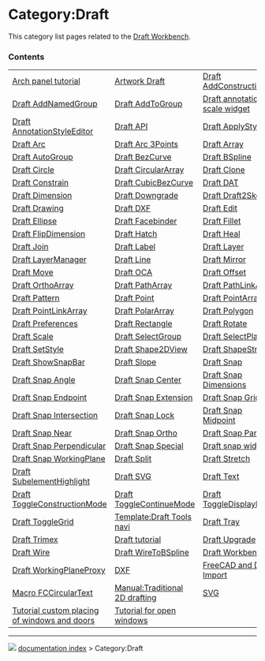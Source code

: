 # Category:Draft
This category list pages related to the [Draft Workbench](Draft_Workbench.md).

### Contents

|     |     |     |
| --- | --- | --- |
| [Arch panel tutorial](Arch_panel_tutorial.md) | [Artwork Draft](Artwork_Draft.md) | [Draft AddConstruction](Draft_AddConstruction.md) |
| [Draft AddNamedGroup](Draft_AddNamedGroup.md) | [Draft AddToGroup](Draft_AddToGroup.md) | [Draft annotation scale widget](Draft_annotation_scale_widget.md) |
| [Draft AnnotationStyleEditor](Draft_AnnotationStyleEditor.md) | [Draft API](Draft_API.md) | [Draft ApplyStyle](Draft_ApplyStyle.md) |
| [Draft Arc](Draft_Arc.md) | [Draft Arc 3Points](Draft_Arc_3Points.md) | [Draft Array](Draft_Array.md) |
| [Draft AutoGroup](Draft_AutoGroup.md) | [Draft BezCurve](Draft_BezCurve.md) | [Draft BSpline](Draft_BSpline.md) |
| [Draft Circle](Draft_Circle.md) | [Draft CircularArray](Draft_CircularArray.md) | [Draft Clone](Draft_Clone.md) |
| [Draft Constrain](Draft_Constrain.md) | [Draft CubicBezCurve](Draft_CubicBezCurve.md) | [Draft DAT](Draft_DAT.md) |
| [Draft Dimension](Draft_Dimension.md) | [Draft Downgrade](Draft_Downgrade.md) | [Draft Draft2Sketch](Draft_Draft2Sketch.md) |
| [Draft Drawing](Draft_Drawing.md) | [Draft DXF](Draft_DXF.md) | [Draft Edit](Draft_Edit.md) |
| [Draft Ellipse](Draft_Ellipse.md) | [Draft Facebinder](Draft_Facebinder.md) | [Draft Fillet](Draft_Fillet.md) |
| [Draft FlipDimension](Draft_FlipDimension.md) | [Draft Hatch](Draft_Hatch.md) | [Draft Heal](Draft_Heal.md) |
| [Draft Join](Draft_Join.md) | [Draft Label](Draft_Label.md) | [Draft Layer](Draft_Layer.md) |
| [Draft LayerManager](Draft_LayerManager.md) | [Draft Line](Draft_Line.md) | [Draft Mirror](Draft_Mirror.md) |
| [Draft Move](Draft_Move.md) | [Draft OCA](Draft_OCA.md) | [Draft Offset](Draft_Offset.md) |
| [Draft OrthoArray](Draft_OrthoArray.md) | [Draft PathArray](Draft_PathArray.md) | [Draft PathLinkArray](Draft_PathLinkArray.md) |
| [Draft Pattern](Draft_Pattern.md) | [Draft Point](Draft_Point.md) | [Draft PointArray](Draft_PointArray.md) |
| [Draft PointLinkArray](Draft_PointLinkArray.md) | [Draft PolarArray](Draft_PolarArray.md) | [Draft Polygon](Draft_Polygon.md) |
| [Draft Preferences](Draft_Preferences.md) | [Draft Rectangle](Draft_Rectangle.md) | [Draft Rotate](Draft_Rotate.md) |
| [Draft Scale](Draft_Scale.md) | [Draft SelectGroup](Draft_SelectGroup.md) | [Draft SelectPlane](Draft_SelectPlane.md) |
| [Draft SetStyle](Draft_SetStyle.md) | [Draft Shape2DView](Draft_Shape2DView.md) | [Draft ShapeString](Draft_ShapeString.md) |
| [Draft ShowSnapBar](Draft_ShowSnapBar.md) | [Draft Slope](Draft_Slope.md) | [Draft Snap](Draft_Snap.md) |
| [Draft Snap Angle](Draft_Snap_Angle.md) | [Draft Snap Center](Draft_Snap_Center.md) | [Draft Snap Dimensions](Draft_Snap_Dimensions.md) |
| [Draft Snap Endpoint](Draft_Snap_Endpoint.md) | [Draft Snap Extension](Draft_Snap_Extension.md) | [Draft Snap Grid](Draft_Snap_Grid.md) |
| [Draft Snap Intersection](Draft_Snap_Intersection.md) | [Draft Snap Lock](Draft_Snap_Lock.md) | [Draft Snap Midpoint](Draft_Snap_Midpoint.md) |
| [Draft Snap Near](Draft_Snap_Near.md) | [Draft Snap Ortho](Draft_Snap_Ortho.md) | [Draft Snap Parallel](Draft_Snap_Parallel.md) |
| [Draft Snap Perpendicular](Draft_Snap_Perpendicular.md) | [Draft Snap Special](Draft_Snap_Special.md) | [Draft snap widget](Draft_snap_widget.md) |
| [Draft Snap WorkingPlane](Draft_Snap_WorkingPlane.md) | [Draft Split](Draft_Split.md) | [Draft Stretch](Draft_Stretch.md) |
| [Draft SubelementHighlight](Draft_SubelementHighlight.md) | [Draft SVG](Draft_SVG.md) | [Draft Text](Draft_Text.md) |
| [Draft ToggleConstructionMode](Draft_ToggleConstructionMode.md) | [Draft ToggleContinueMode](Draft_ToggleContinueMode.md) | [Draft ToggleDisplayMode](Draft_ToggleDisplayMode.md) |
| [Draft ToggleGrid](Draft_ToggleGrid.md) | [Template:Draft Tools navi](Template_Draft_Tools_navi.md) | [Draft Tray](Draft_Tray.md) |
| [Draft Trimex](Draft_Trimex.md) | [Draft tutorial](Draft_tutorial.md) | [Draft Upgrade](Draft_Upgrade.md) |
| [Draft Wire](Draft_Wire.md) | [Draft WireToBSpline](Draft_WireToBSpline.md) | [Draft Workbench](Draft_Workbench.md) |
| [Draft WorkingPlaneProxy](Draft_WorkingPlaneProxy.md) | [DXF](DXF.md) | [FreeCAD and DWG Import](FreeCAD_and_DWG_Import.md) |
| [Macro FCCircularText](Macro_FCCircularText.md) | [Manual:Traditional 2D drafting](Manual_Traditional_2D_drafting.md) | [SVG](SVG.md) |
| [Tutorial custom placing of windows and doors](Tutorial_custom_placing_of_windows_and_doors.md) | [Tutorial for open windows](Tutorial_for_open_windows.md) |



---
![](images/Right_arrow.png) [documentation index](../README.md) > Category:Draft

